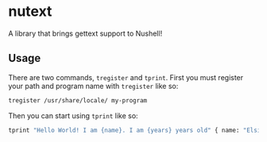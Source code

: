 # nutext
A library that brings gettext support to Nushell!

## Usage
There are two commands, `tregister` and `tprint`. First you must register your path and program name with `tregister` like so:

```bash
tregister /usr/share/locale/ my-program
```

Then you can start using `tprint` like so:

```bash
tprint "Hello World! I am {name}. I am {years} years old" { name: "Elsie", years: 19 }
```
